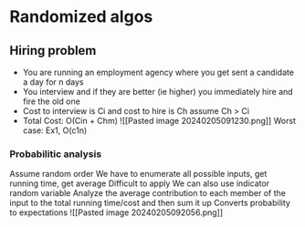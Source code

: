 # Randomized algos

## Hiring problem

* You are running an employment agency where you get sent a candidate a day for n days
* You interview and if they are better (ie higher) you immediately hire and fire the old one
* Cost to interview is Ci and cost to hire is Ch assume Ch > Ci
* Total Cost: O(Cin + Chm)
![[Pasted image 20240205091230.png]]
Worst case: Ex1, O(c1n)
### Probabilitic analysis
Assume random order
We have to enumerate all possible inputs, get running time, get average
	Difficult to apply
We can also use indicator random variable
	Analyze the average contribution to each member of the input to the total running time/cost and then sum it up
	Converts probability to expectations
![[Pasted image 20240205092056.png]]	
